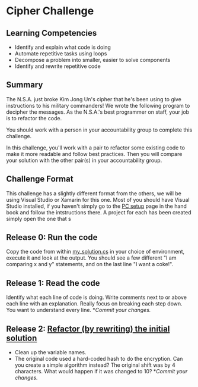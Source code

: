 # Cipher Challenge

## Learning Competencies
- Identify and explain what code is doing
- Automate repetitive tasks using loops
- Decompose a problem into smaller, easier to solve components
- Identify and rewrite repetitive code

## Summary
The N.S.A. just broke Kim Jong Un's cipher that he's been using to give instructions to his military commanders! We wrote the following program to decipher the messages. As the N.S.A.'s best programmer on staff, your job is to refactor the code.

You should work with a person in your accountability group to complete this challenge.

In this challenge, you'll work with a pair to refactor some existing code to make it more readable and follow best practices. Then you will compare your solution with the other pair(s) in your accountability group.

## Challenge Format

This challenge has a slightly different format from the others, we will be using Visual Studio or Xamarin for this one. Most of you should have Visual Studio installed, if you haven't simply go to the [PC setup]() page in the hand book and follow the intstructions there. A project for each has been created	 simply open the one that s


## Release 0: Run the code
Copy the code from within [my_solution.cs](my_solution.cs) in your choice of environment, execute it and look at the output. You should see a few different "I am comparing x and y" statements, and on the last line "I want a coke!".

## Release 1: Read the code
Identify what each line of code is doing.
Write comments next to or above each line with an explanation.
Really focus on breaking each step down. You want to understand every line. **Commit your changes.*

## Release 2: [Refactor (by rewriting) the initial solution](https://github.com/dev-academy-phase0/phase-0-handbook/blob/master/coding-references/refactoring.md)
  - Clean up the variable names.
  - The original code used a hard-coded hash to do the encryption. Can you create a simple algorithm instead? The original shift was by 4 characters. What would happen if it was changed to 10? **Commit your changes.*
